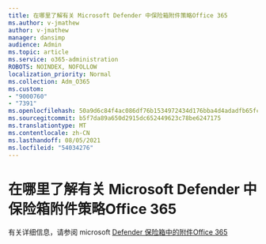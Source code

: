 ```yaml
---
title: 在哪里了解有关 Microsoft Defender 中保险箱附件策略Office 365
ms.author: v-jmathew
author: v-jmathew
manager: dansimp
audience: Admin
ms.topic: article
ms.service: o365-administration
ROBOTS: NOINDEX, NOFOLLOW
localization_priority: Normal
ms.collection: Adm_O365
ms.custom:
- "9000760"
- "7391"
ms.openlocfilehash: 50a9d6c84f4ac086df76b1534972434d176bba4d4adadfb65fc2ca97da028c0b
ms.sourcegitcommit: b5f7da89a650d2915dc652449623c78be6247175
ms.translationtype: MT
ms.contentlocale: zh-CN
ms.lasthandoff: 08/05/2021
ms.locfileid: "54034276"
---
```

# <a name="where-to-learn-more-about-safe-attachment-policies-in-microsoft-defender-for-office-365"></a>在哪里了解有关 Microsoft Defender 中保险箱附件策略Office 365

有关详细信息，请参阅 microsoft [Defender 保险箱中的附件Office 365](https://go.microsoft.com/fwlink/?linkid=2092213)
